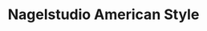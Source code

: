 ---
title: "Nagelstudio American Style"
url: /hildesheim/nagelstudio-american-style/
shop: Kosmetik
---